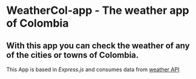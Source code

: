 # WeatherCol-app - The weather app of Colombia

## With this app you can check the weather of any of the cities or towns of Colombia.

This App is based in *Express.js* and consumes data from [weather API](https://www.weatherapi.com/)